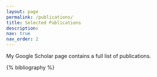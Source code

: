 ```yaml
---
layout: page
permalink: /publications/
title: Selected Publications
description:
nav: true
nav_order: 2
---
```


My Google Scholar page contains a full list of publications.

<!-- _pages/publications.md -->

<!-- Bibsearch Feature -->

<!-- {% include bib_search.liquid %} -->

<div class="publications">

{% bibliography %}

</div>
